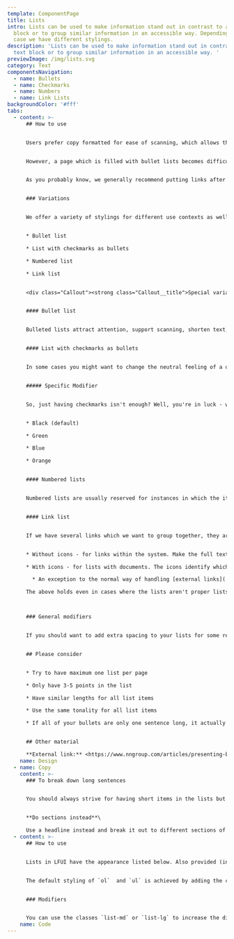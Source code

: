 ```yaml
---
template: ComponentPage
title: Lists
intro: Lists can be used to make information stand out in contrast to a text
  block or to group similar information in an accessible way. Depending on use
  case we have different stylings.
description: 'Lists can be used to make information stand out in contrast to a
  text block or to group similar information in an accessible way. '
previewImage: /img/lists.svg
category: Text
componentsNavigation:
  - name: Bullets
  - name: Checkmarks
  - name: Numbers
  - name: Link Lists
backgroundColor: '#fff'
tabs:
  - content: >-
      ## How to use


      Users prefer copy formatted for ease of scanning, which allows them to easily skip through chunks of text to get to areas of interest. List elements helps to break up large blocks of text, make complex articles and product information easier to grasp, and make key information stand out.


      However, a page which is filled with bullet lists becomes difficult to read as well. For that reason we recommend that you only use one bullet list per page, and a have a rule of no more than one bullet list per section. For optimal reading experience, a bullet list should contain 3-5 items.


      As you probably know, we generally recommend putting links after a text block (otherwise, [read this section](body-text#links-in-body-text)). However, when it comes to a list having the link after the text block would actually make it more difficult to identify what the link relates to. Thus, we recommend to phrase the list item in such a way that the link naturally can be placed at the end of the text but still inline with the text *(if you want to put one link to summarise the whole list, the normal recommendation of putting the link after the the textblock applies).*


      ### Variations


      We offer a variety of stylings for different use contexts as well as specific way of handling lists which only include links:


      * Bullet list

      * List with checkmarks as bullets

      * Numbered list

      * Link list


      <div class="Callout"><strong class="Callout__title">Special variation on lansforsakringar.se </strong><p class="Callout__text">An additional variation exists locally on lansforsakringar.se, which isn't a part of LFUI/LFDS. This variation can be used with either numbering or checkmarks, and features a bigger than normal list item (number or checkmark) within a circle. These go great with 3-4 lines of text and are recommended for 2-4 items.</p></div>


      #### Bullet list


      Bulleted lists attract attention, support scanning, shorten text, and reveal the relationship of items. Our bullet list are a styling of the standard html-tag ul. The first level is a red and filled circle, the second is red and outlined whereas the third is square and blue. In customer facing lists you should never go as the third level.


      #### List with checkmarks as bullets


      In some cases you might want to change the neutral feeling of a dot/circle to a more positively loaded bullet - in that case we have just the thing for you! Checkmarks as bullets. Just beware - they do not have any sublevels designed and just use the sublevels of a standard bullet list.


      ##### Specific Modifier


      So, just having checkmarks isn't enough? Well, you're in luck - we offer them in four colours:


      * Black (default)

      * Green

      * Blue

      * Orange


      #### Numbered lists


      Numbered lists are usually reserved for instances in which the items must occur in a specific order, such as steps in a procedure, or when keeping count is important, such as a top 5 list. Use numbered lists only when the sequence or count of items are important.


      #### Link list


      If we have several links which we want to group together, they are placed in a link list. The link list exist in two versions:


      * Without icons - for links within the system. Make the full text of the bullet a link, and keep the text short! If you have an [external link](../button-and-links/links#external-links) in such a list, the external link-icon should be to the right of the link.

      * With icons - for lists with documents. The icons identify which kind of file or link it is. A typical example is when we want to present terms and "förköpsinformation" in a purchase flow. If this version is used all links should have an icon.

        * An exception to the normal way of handling [external links](../button-and-links/links#external-links) is when they are in a link list with icons. As the other links have icons in front of them, the external links also have the icon in front of the text to create a more coherent visual experience.

      The above holds even in cases where the lists aren't proper lists (according to normal spoken language), but are just one line with link text coded as a "list". See [links](../button-and-links/links)-page for more on this.



      ### General modifiers


      If you should want to add extra spacing to your lists for some reasons, two additional spacings come with Bootstrap; medium (md) and large (lg). They are rarely, if ever, used in customer facing interfaces.


      ## Please consider


      * Try to have maximum one list per page

      * Only have 3-5 points in the list

      * Have similar lengths for all list items

      * Use the same tonality for all list items

      * If all of your bullets are only one sentence long, it actually increases readability to skip punctuation at the end of the sentence


      ## Other material

      **External link:** <https://www.nngroup.com/articles/presenting-bulleted-lists/>
    name: Design
  - name: Copy
    content: >-
      ### To break down long sentences


      You should always strive for having short items in the lists but sometimes it is harder to do. Here are some help.


      **Do sections instead**\

      Use a headline instead and break it out to different sections of text, it makes the readers identify the main points of each section and easier to grasp. To highlight and simulate dots you can always make a small graphical element to the right of the textarea.
  - content: >-
      ## How to use


      Lists in LFUI have the appearance listed below. Also provided (in addition to Bootstrap's list utility classes) are utility classes to alter the list appearance further.


      The default styling of `ol`  and `ul` is achieved by adding the corresponding class to the element at hand. This means if you're building an ul, also append the `ul` class to that element (and vice versa in the `ol` case).


      ### Modifiers


      You can use the classes `list-md` or `list-lg` to increase the distance between the list items in the ol and ul's.
    name: Code
---
```

